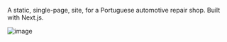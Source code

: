 A static, single-page, site, for a Portuguese automotive repair shop. Built with Next.js.

![image](https://github.com/user-attachments/assets/33db6ea8-ff13-4079-bcce-b873ef535068)
